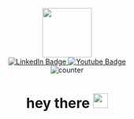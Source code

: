 <div id="header" align="center">
  <img src="https://media.giphy.com/media/M9gbBd9nbDrOTu1Mqx/giphy.gif" width="100"/>
</div>
<div id="badges" align="center">
  <a href="[your-linkedin-URL](https://www.linkedin.com/in/dmytro-yakovenko-5b2022230/)">
    <img src="https://img.shields.io/badge/LinkedIn-blue?style=for-the-badge&logo=linkedin&logoColor=white" alt="LinkedIn Badge"/>
  </a>
  <a href="your-youtube-URL">
    <img src="https://img.shields.io/badge/YouTube-red?style=for-the-badge&logo=youtube&logoColor=white" alt="Youtube Badge"/>
  </a>
<!--   <a color="#fff" background-color="blue" height="30" "href="https://www.facebook.com/dima.yakovenko.12">
    <img width="30" height="30px" src="https://res.cloudinary.com/dr1ekjmf4/image/upload/v1692367057/facebook-770688_1280_1_khmzro.png"/>
    Facebook
  </a> -->
</div>
<div align="center">
  <img src="https://komarev.com/ghpvc/?username=Dmytro-Yakovenko&style=flat-square&color=blue" alt="counter"/>
  <h1>
  hey there
  <img src="https://media.giphy.com/media/hvRJCLFzcasrR4ia7z/giphy.gif" width="30px"/>
</h1>
</div>
